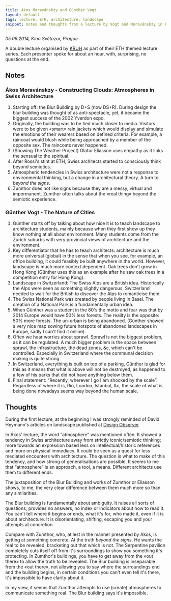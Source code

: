 ```yaml
---
title: Ákos Moravánskzy and Günther Vogt
layout: default
tags: lecture, ETH, architecture, landscape
snippet: notes and thoughts from a lecture by Vogt and Moravánskzy in Prague 2014
---
```


_05.06.2014, Kino Světozor, Prague_

A double lecture organised by [KRUH](http://www.kruh.info/) as part of their
ETH themed lecture series. Each presenter spoke for about an hour, with,
surprising, no questions at the end.

## Notes

### Ákos Moravánskzy - Constructing Clouds: Atmospheres in Swiss Architecture

1. Starting off: the Blur Building by D+S (now DS+R). During design the blur
   building was thought of as anti-spectacle, yet, it became the biggest
   success of the 2002 Yverdon expo.
2. Originally, the building was to be tied much closer to media. Visitors were
   to be given «smart» rain jackets which would display and simulate the
   emotions of their wearers based on defined criteria. For example, a raincoat
   would blush while being approached by a member of the opposite sex. The
   raincoats never happened.
5. (Showing The Weather Project) Olafur Eliasson uses empathy as it links the
   sensual to the spiritual.
6. After Rossi's stint at ETH, Swiss architects started to consciously think
   beyond semiotics.
7. Atmospheric tendencies in Swiss architecture were not a response to
   environmental thinking, but a change in architectural theory. A turn to
   *beyond the signs*.
7. Zumthor does not like signs because they are a messy, virtual and
   impermanent. Zumthor often talks about the «real thing» beyond the semiotic
   experience. 

### Günther Vogt - The Nature of Cities

1. Günther starts off by talking about how nice it is to teach landscape to
   architecture students, mainly because when they first show up they know
   nothing at all about environment. Many students come from the Zurich suburbs
   with very provincial views of architecture and the environment.
1. Key differentiator that he has to teach architects: architecture is much more
   universal (global) in the sense that when you see, for example, an office
   building, it could feasibly be built anywhere in the world. However,
   landscape is much more context dependent. Oak trees don't grow in Hong Kong
   (Günther uses this as an example after he saw oak trees in a competition
   entry for Hong Kong).
1. Landscape in Switzerland: The Swiss Alps are a British idea. Historically
   the Alps were seen as something slightly dangerous, Switzerland needed to
   wait for the British to discover the Alps to romanticise them.
1. The Swiss National Park was created by people living in Basel. The creation
   of a National Park is a fundamentally urban idea.
1. When Günther was a student in the 80's the motto and fear was that by 2014
   Europe would have 50% less forests. The reality is the opposite: 50% more
   forests. The un-urban is being abandoned. (Günther showed a very nice map
   sowing future hotspots of abandoned landscapes in Europe, sadly I can't find
   it online).
1. Often we hear worries about sprawl. Sprawl is not the biggest problem, as it
   can be regulated. A much bigger problem is the space between sprawl, the
   infrastructure, the dead zones, &c, which can't be controlled. Especially
   in Switzerland where the communal decision making is quite strong.
1. In Switzerland, everything is built on top of a parking, Günther is glad for
   this as it means that what is above will not be destroyed, as happened to a
   few of his parks that did not have anything below them.
1. Final statement: “Recently, wherever I go I am shocked by the scale”.
   Regardless of where it is, Rio, London, Istanbul, &c, the scale of what is
   being done nowadays seems way beyond the human scale.

## Thoughts

During the first lecture, at the beginning I was strongly reminded of David
Heymann's articles on landscape published at [Design Observer](http://designobserver.com/author/david-heymann/3878/)

In Ákos' lecture, the word “atmosphere” was mentioned often. It showed a
tendency in Swiss architecture away from strictly iconic/semiotic thinking;
more towards an expression based less on intellectual/historic references and
more on physical immediacy. It could be seen as a quest for less mediated
encounters with architecture. The question is what to make of this tendency,
and how strong of generalisations are possible. It seems to me that
“atmosphere” is an approach, a tool, a means. Different architects use them to
different ends.

The juxtaposition of the Blur Building and works of Zumthor or Eliasson shows,
to me, the very clear difference between them much more so than any
similarities.

The Blur building is fundamentally about ambiguity. It raises all sorts of
questions, provides no answers, no index or indicators about how to read it.
You can't tell where it begins or ends, what it's for, who made it, even if it
is about architecture. It is disorientating, shifting, escaping you and your
attempts at concretion.

Compare with Zumthor, who, at lest in the manner presented by Ákos, is getting
at something concrete. At the truth *beyond the signs*. He wants the real to be
revealed, bracketing out that which is not. The Serpentine pavilion completely
cuts itself off from it's surroundings to show you something it's protecting.
In Zumthor's buildings, you have to get away from the «out there» to allow the
truth to be revealed. The Blur building is inseparable from the «out there»,
not allowing you to say where the surroundings end and the building begins, in
certain conditions you can't even tell it's there, it's impossible to have
clarity about it.

In my view, it seems that Zumthor attempts to use (create) atmospheres to
communicate something real. The Blur building says it's impossible.
